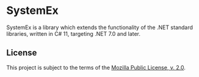 SystemEx
========
SystemEx is a library which extends the functionality of the .NET standard libraries, written in C# 11, targeting .NET 7.0 and later.

License
-------
This project is subject to the terms of the [Mozilla Public License, v. 2.0](./LICENSE).